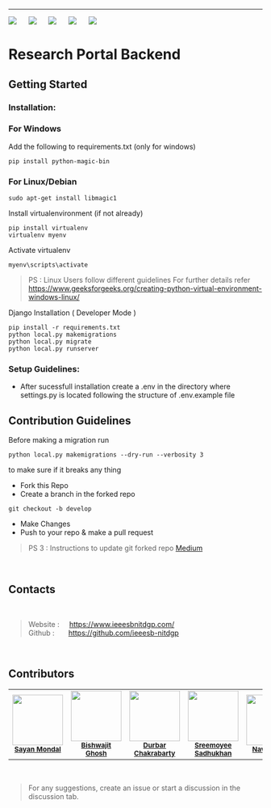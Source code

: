 -----------------------------------------

<!-- PROJECT SHIELDS -->
![](https://img.shields.io/github/contributors/sa-y-an/rportal1)
&nbsp;&nbsp;&nbsp;&nbsp;
![](https://img.shields.io/github/forks/sa-y-an/rportal1)
&nbsp;&nbsp;&nbsp;&nbsp;
![](https://img.shields.io/github/stars/sa-y-an/rportal1)
&nbsp;&nbsp;&nbsp;&nbsp;
![](https://img.shields.io/github/issues-pr-closed-raw/sa-y-an/rportal1)
&nbsp;&nbsp;&nbsp;&nbsp;
![](https://img.shields.io/github/issues/sa-y-an/rportal1)


# Research Portal Backend


<!-- GETTING STARTED -->
## Getting Started

<!--Installation-->
### Installation:
### For Windows

Add the following to requirements.txt (only for windows)
```
pip install python-magic-bin
```
### For Linux/Debian
```
sudo apt-get install libmagic1
```


Install virtualenvironment (if not already)
```
pip install virtualenv
virtualenv myenv
```

Activate virtualenv
```
myenv\scripts\activate
```

> PS : Linux Users follow different guidelines 
> For further details refer <a href="https://www.geeksforgeeks.org/creating-python-virtual-environment-windows-linux/">https://www.geeksforgeeks.org/creating-python-virtual-environment-windows-linux/</a>


Django Installation ( Developer Mode )
```
pip install -r requirements.txt
python local.py makemigrations
python local.py migrate
python local.py runserver
```

<!--Setup-->
### Setup Guidelines:
- After sucessfull installation create a .env in the directory where settings.py is located following the structure of .env.example file



<!--Contribution Guidelines-->
## Contribution Guidelines 

Before making a migration run 
```
python local.py makemigrations --dry-run --verbosity 3
```
to make sure if it breaks any thing

- Fork this Repo
- Create a branch in the forked repo 
```
git checkout -b develop
```
- Make Changes 
- Push to your repo & make a pull request

> PS 3 : Instructions to update git forked repo <a href="https://medium.com/@topspinj/how-to-git-rebase-into-a-forked-repo-c9f05e821c8a"> Medium </a>

<br>

<!--Contacts-->
## Contacts
<br>

> Website : &nbsp;&nbsp;&nbsp; <a href="https://www.ieeesbnitdgp.com/"> https://www.ieeesbnitdgp.com/</a><br>
>Github :  &nbsp;&nbsp;&nbsp;&nbsp;&nbsp; <a href="https://github.com/ieeesb-nitdgp">https://github.com/ieeesb-nitdgp</a>

<br>

<!--Rp backend Contributors-->
## Contributors

<table>
<tr>
<td align="center"><img src="https://avatars.githubusercontent.com/u/55195504?v=4" width="100px;" alt=""/><br /><sub><a href="https://github.com/sa-y-an"><b>Sayan Mondal</b></a></sub></td>
<td align="center"><img src="https://avatars.githubusercontent.com/u/26196922?v=4" width="100px;" alt=""/><br /><sub><a href="https://github.com/arin17bishwa"><b>Bishwajit Ghosh</b></a></sub></td>
<td align="center"><img src="https://avatars.githubusercontent.com/u/74106901?v=4" width="100px;" alt=""/><br /><sub><a href="https://github.com/durbar2003"><b>Durbar Chakrabarty</b></a></sub></td>
<td align="center"><img src="https://avatars.githubusercontent.com/u/77785024?v=4" width="100px;" alt=""/><br /><sub><a href="https://github.com/Sreemoyee26"><b>Sreemoyee Sadhukhan</b></a></sub></td>
<td align="center"><img src="https://avatars.githubusercontent.com/u/77566807?v=4" width="100px;" alt=""/><br /><sub><a href="https://github.com/NaveenS143"><b>Naveen Leo</b></a></sub></td>
</tr>
</table>

<br>

> For any suggestions, create an issue or start a discussion in the discussion tab.

